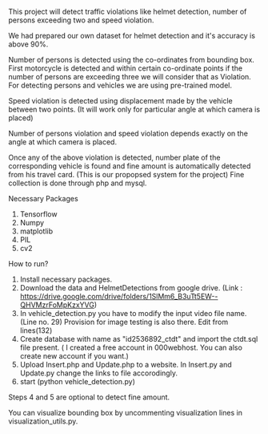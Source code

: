 This project will detect traffic violations like helmet detection, number of persons exceeding two and speed violation.

We had prepared our own dataset for helmet detection and it's accuracy is above 90%.

Number of persons is detected using the co-ordinates from bounding box. 
First motorcycle is detected and within certain co-ordinate points if the number of persons are exceeding three we will consider that as Violation. 
For detecting persons and vehicles we are using pre-trained model.

Speed violation is detected using displacement made by the vehicle between two points. (It will work only for particular angle at which camera is placed)

Number of persons violation and speed violation depends exactly on the angle at which camera is placed.

Once any of the above violation is detected, number plate of the corresponding vehicle is found and fine amount is automatically detected from his travel card. (This is our propopsed system for the project)
Fine collection is done through php and mysql.


Necessary Packages
1) Tensorflow
2) Numpy
3) matplotlib
4) PIL
5) cv2

How to run?

1) Install necessary packages.
2) Download the data and HelmetDetections from google drive. (Link : https://drive.google.com/drive/folders/1SlMm6_B3uTt5EW--QHVMzrFoMpKzxYVG)
3) In vehicle_detection.py you have to modify the input video file name. (Line no. 29) Provision for image testing is also there. Edit from lines(132)
4) Create database with name as "id2536892_ctdt" and import the ctdt.sql file present. ( I created a free account in 000webhost. You can also create new account if you want.)
5) Upload Insert.php and Update.php to a website. In Insert.py and Update.py change the links to file accorodingly. 
6) start (python vehicle_detection.py)


Steps 4 and 5 are optional to detect fine amount.

You can visualize bounding box by uncommenting visualization lines in visualization_utils.py.



